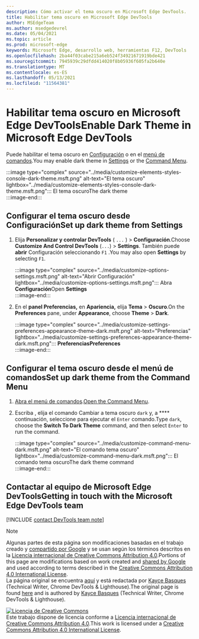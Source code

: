 ```yaml
---
description: Cómo activar el tema oscuro en Microsoft Edge DevTools.
title: Habilitar tema oscuro en Microsoft Edge DevTools
author: MSEdgeTeam
ms.author: msedgedevrel
ms.date: 05/04/2021
ms.topic: article
ms.prod: microsoft-edge
keywords: Microsoft Edge, desarrollo web, herramientas F12, DevTools
ms.openlocfilehash: 2ba44f03cabe215a6eb524f34921671919bde421
ms.sourcegitcommit: 7945939c29dfdd414020f8b05936f605fa2b640e
ms.translationtype: MT
ms.contentlocale: es-ES
ms.lasthandoff: 05/13/2021
ms.locfileid: "11564381"
---
```

<!-- Copyright Kayce Basques 

   Licensed under the Apache License, Version 2.0 (the "License");
   you may not use this file except in compliance with the License.
   You may obtain a copy of the License at

       https://www.apache.org/licenses/LICENSE-2.0

   Unless required by applicable law or agreed to in writing, software
   distributed under the License is distributed on an "AS IS" BASIS,
   WITHOUT WARRANTIES OR CONDITIONS OF ANY KIND, either express or implied.
   See the License for the specific language governing permissions and
   limitations under the License.  -->
# <a name="enable-dark-theme-in-microsoft-edge-devtools"></a><span data-ttu-id="33b67-104">Habilitar tema oscuro en Microsoft Edge DevTools</span><span class="sxs-lookup"><span data-stu-id="33b67-104">Enable Dark Theme in Microsoft Edge DevTools</span></span>  

<span data-ttu-id="33b67-105">Puede habilitar el tema oscuro en [Configuración](#set-up-dark-theme-from-settings) o en el [menú de comandos](#set-up-dark-theme-from-the-command-menu).</span><span class="sxs-lookup"><span data-stu-id="33b67-105">You may enable dark theme in [Settings](#set-up-dark-theme-from-settings) or the [Command Menu](#set-up-dark-theme-from-the-command-menu).</span></span>  

:::image type="complex" source="../media/customize-elements-styles-console-dark-theme.msft.png" alt-text="El tema oscuro" lightbox="../media/customize-elements-styles-console-dark-theme.msft.png":::
   <span data-ttu-id="33b67-107">El tema oscuro</span><span class="sxs-lookup"><span data-stu-id="33b67-107">The dark theme</span></span>  
:::image-end:::  

## <a name="set-up-dark-theme-from-settings"></a><span data-ttu-id="33b67-108">Configurar el tema oscuro desde Configuración</span><span class="sxs-lookup"><span data-stu-id="33b67-108">Set up dark theme from Settings</span></span>  

1.  <span data-ttu-id="33b67-109">Elija **Personalizar y controlar DevTools** \( `...` \) > **Configuración**.</span><span class="sxs-lookup"><span data-stu-id="33b67-109">Choose **Customize And Control DevTools** \(`...`\) > **Settings**.</span></span>  <span data-ttu-id="33b67-110">También puede **abrir** Configuración seleccionando `F1` .</span><span class="sxs-lookup"><span data-stu-id="33b67-110">You may also open **Settings** by selecting `F1`.</span></span>  
    
    :::image type="complex" source="../media/customize-options-settings.msft.png" alt-text="Abrir Configuración" lightbox="../media/customize-options-settings.msft.png":::
       <span data-ttu-id="33b67-112">Abra **Configuración**</span><span class="sxs-lookup"><span data-stu-id="33b67-112">Open **Settings**</span></span>  
    :::image-end:::  

1.  <span data-ttu-id="33b67-113">En el **panel Preferencias,** en **Apariencia,** elija **Tema**  >  **Oscuro**.</span><span class="sxs-lookup"><span data-stu-id="33b67-113">On the **Preferences** pane,  under **Appearance**, choose **Theme** > **Dark**.</span></span>  
    
    :::image type="complex" source="../media/customize-settings-preferences-appearance-theme-dark.msft.png" alt-text="Preferencias" lightbox="../media/customize-settings-preferences-appearance-theme-dark.msft.png":::
       **<span data-ttu-id="33b67-115">Preferencias</span><span class="sxs-lookup"><span data-stu-id="33b67-115">Preferences</span></span>**  
    :::image-end:::  

## <a name="set-up-dark-theme-from-the-command-menu"></a><span data-ttu-id="33b67-116">Configurar el tema oscuro desde el menú de comandos</span><span class="sxs-lookup"><span data-stu-id="33b67-116">Set up dark theme from the Command Menu</span></span>  

1.  <span data-ttu-id="33b67-117">[Abra el menú de comandos][DevtoolsCommandMenu].</span><span class="sxs-lookup"><span data-stu-id="33b67-117">[Open the Command Menu][DevtoolsCommandMenu].</span></span>  
1.  <span data-ttu-id="33b67-118">Escriba , elija el comando Cambiar a tema oscuro `dark` y, a \*\*\*\* continuación, seleccione para ejecutar el `Enter` comando.</span><span class="sxs-lookup"><span data-stu-id="33b67-118">Type `dark`, choose the **Switch To Dark Theme** command, and then select `Enter` to run the command.</span></span>  
    
    :::image type="complex" source="../media/customize-command-menu-dark.msft.png" alt-text="El comando tema oscuro" lightbox="../media/customize-command-menu-dark.msft.png":::
       <span data-ttu-id="33b67-120">El comando tema oscuro</span><span class="sxs-lookup"><span data-stu-id="33b67-120">The dark theme command</span></span>  
    :::image-end:::  
    
## <a name="getting-in-touch-with-the-microsoft-edge-devtools-team"></a><span data-ttu-id="33b67-121">Contactar al equipo de Microsoft Edge DevTools</span><span class="sxs-lookup"><span data-stu-id="33b67-121">Getting in touch with the Microsoft Edge DevTools team</span></span>  

[!INCLUDE [contact DevTools team note](../includes/contact-devtools-team-note.md)]  

<!-- links -->  

[DevtoolsCommandMenu]: ../command-menu/index.md "Menú de comandos | Microsoft Docs"  

> [!NOTE]
> <span data-ttu-id="33b67-123">Algunas partes de esta página son modificaciones basadas en el trabajo creado y [compartido por Google][GoogleSitePolicies] y se usan según los términos descritos en la [Licencia internacional de Creative Commons Attribution 4.0][CCA4IL].</span><span class="sxs-lookup"><span data-stu-id="33b67-123">Portions of this page are modifications based on work created and [shared by Google][GoogleSitePolicies] and used according to terms described in the [Creative Commons Attribution 4.0 International License][CCA4IL].</span></span>  
> <span data-ttu-id="33b67-124">La página original se encuentra [aquí](https://developers.google.com/web/tools/chrome-devtools/customize/dark-theme) y está redactada por [Kayce Basques][KayceBasques] \(Technical Writer, Chrome DevTools \& Lighthouse\).</span><span class="sxs-lookup"><span data-stu-id="33b67-124">The original page is found [here](https://developers.google.com/web/tools/chrome-devtools/customize/dark-theme) and is authored by [Kayce Basques][KayceBasques] \(Technical Writer, Chrome DevTools \& Lighthouse\).</span></span>  

[![Licencia de Creative Commons][CCby4Image]][CCA4IL]  
<span data-ttu-id="33b67-126">Este trabajo dispone de licencia conforme a [Licencia internacional de Creative Commons Attribution 4.0][CCA4IL].</span><span class="sxs-lookup"><span data-stu-id="33b67-126">This work is licensed under a [Creative Commons Attribution 4.0 International License][CCA4IL].</span></span>  

[CCA4IL]: https://creativecommons.org/licenses/by/4.0  
[CCby4Image]: https://i.creativecommons.org/l/by/4.0/88x31.png  
[GoogleSitePolicies]: https://developers.google.com/terms/site-policies  
[KayceBasques]: https://developers.google.com/web/resources/contributors#kayce-basques  
